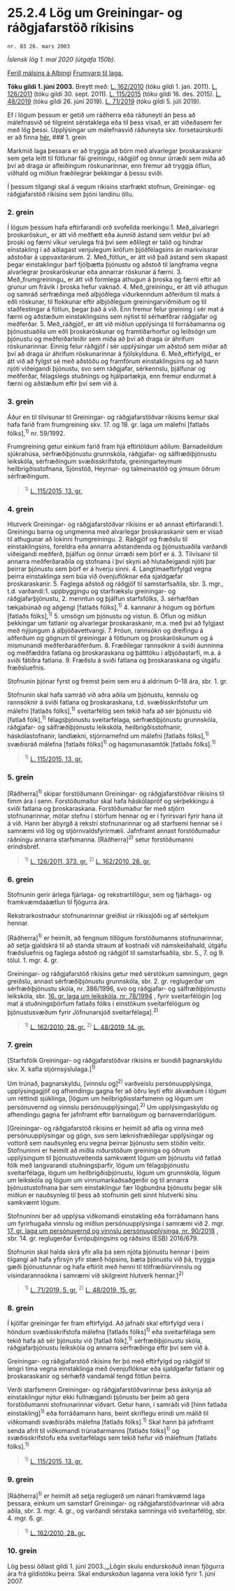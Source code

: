 # 25.2.4 Lög um Greiningar- og ráðgjafarstöð ríkisins

`nr. 83 26. mars 2003`

_Íslensk lög 1. maí 2020 (útgáfa 150b)._

[Ferill málsins á Alþingi](https://www.althingi.is/thingstorf/thingmalalistar-eftir-thingum/ferill/?ltg=128&mnr=538)
[Frumvarp til laga.](https://www.althingi.is/altext/128/s/0883.html)

**Tóku gildi 1. júní 2003.**
Breytt með:
[L. 162/2010](https://althingi.is/altext/stjt/2010.162.html) (tóku gildi 1. jan. 2011).
[L. 126/2011](https://althingi.is/altext/stjt/2011.126.html) (tóku gildi 30. sept. 2011).
[L. 115/2015](https://althingi.is/altext/stjt/2015.115.html) (tóku gildi 16. des. 2015).
[L. 48/2019](https://althingi.is/altext/stjt/2019.048.html) (tóku gildi 26. júní 2019).
[L. 71/2019](https://althingi.is/altext/stjt/2019.071.html) (tóku gildi 5. júlí 2019).

Ef í lögum þessum er getið um ráðherra eða ráðuneyti án þess að málefnasvið sé tilgreint sérstaklega eða til þess vísað, er átt viðeðasem fer með lög þessi. Upplýsingar um málefnasvið ráðuneyta skv. forsetaúrskurði er að finna [hér.](2018119.md) ### 1. grein

Markmið laga þessara er að tryggja að börn með alvarlegar þroskaraskanir sem geta leitt til fötlunar fái greiningu, ráðgjöf og önnur úrræði sem miða að því að draga úr afleiðingum röskunarinnar, enn fremur að tryggja öflun, viðhald og miðlun fræðilegrar þekkingar á þessu sviði.

Í þessum tilgangi skal á vegum ríkisins starfrækt stofnun, Greiningar- og ráðgjafarstöð ríkisins sem þjóni landinu öllu.

### 2. grein

Í lögum þessum hafa eftirfarandi orð svofellda merkingu:1. Með_alvarlegri þroskaröskun_ er átt við meðfætt eða áunnið ástand sem veldur því að þroski og færni víkur verulega frá því sem eðlilegt er talið og hindrar einstakling í að aðlagast venjulegum kröfum þjóðfélagsins án markvissrar aðstoðar á uppvaxtarárum.
2. Með_fötlun_ er átt við það ástand sem skapast þegar einstaklingur þarf fjölþætta þjónustu og aðstoð til langframa vegna alvarlegrar þroskaröskunar eða annarrar röskunar á færni.
3. Með_frumgreiningu_ er átt við formlega athugun á þroska og færni eftir að grunur um frávik í þroska hefur vaknað.
4. Með_greiningu_ er átt við athugun og samráð sérfræðinga með alþjóðlega viðurkenndum aðferðum til mats á eðli röskunar, til flokkunar eftir alþjóðlegum greiningarviðmiðum og til staðfestingar á fötlun, þegar það á við. Enn fremur felur greining í sér mat á færni og aðstæðum einstaklingsins sem nýtist til sérhæfðrar ráðgjafar og meðferðar.
5. Með_ráðgjöf_ er átt við miðlun upplýsinga til forráðamanna og þjónustuaðila um eðli þroskaröskunar og framtíðarhorfur og leiðsögn um þjónustu og meðferðarleiðir sem miða að því að draga úr áhrifum röskunarinnar. Einnig felur ráðgjöf í sér upplýsingar um aðstoð sem miðar að því að draga úr áhrifum röskunarinnar á fjölskylduna.
6. Með_eftirfylgd_ er átt við að fylgst sé með aðstöðu og framförum einstaklingsins og að hann njóti viðeigandi þjónustu, svo sem ráðgjafar, sérkennslu, þjálfunar og meðferðar, félagslegs stuðnings og hjálpartækja, enn fremur endurmat á færni og aðstæðum eftir því sem við á.

### 3. grein

Áður en til tilvísunar til Greiningar- og ráðgjafarstöðvar ríkisins kemur skal hafa farið fram frumgreining skv. 17. og 18. gr. laga um málefni [fatlaðs fólks],<sup>1)</sup> nr. 59/1992.

Frumgreining getur einkum farið fram hjá eftirtöldum aðilum: Barnadeildum sjúkrahúsa, sérfræðiþjónustu grunnskóla, ráðgjafar- og sálfræðiþjónustu leikskóla, sérfræðingum svæðisskrifstofa, greiningarteymum heilbrigðisstofnana, Sjónstöð, Heyrnar- og talmeinastöð og ýmsum öðrum sérfræðingum.

> <sup>1)</sup> [L. 115/2015, 13. gr.](https://althingi.is/altext/stjt/2015.115.html)

### 4. grein

Hlutverk Greiningar- og ráðgjafarstöðvar ríkisins er að annast eftirfarandi:1. Greiningu barna og ungmenna með alvarlegar þroskaraskanir sem er vísað til athugunar að lokinni frumgreiningu.
2. Ráðgjöf og fræðslu til einstaklingsins, foreldra eða annarra aðstandenda og þjónustuaðila varðandi viðeigandi meðferð, þjálfun og önnur úrræði sem þörf er á.
3. Tilvísanir til annarra meðferðaraðila og stofnana í því skyni að hlutaðeigandi njóti þar þeirrar þjónustu sem þörf er á hverju sinni.
4. Langtímaeftirfylgd vegna þeirra einstaklinga sem búa við óvenjuflóknar eða sjaldgæfar þroskaraskanir.
5. Faglega aðstoð og ráðgjöf til samstarfsaðila, sbr. 3. mgr., t.d. varðandi:1. uppbyggingu og starfrækslu greiningar- og ráðgjafarþjónustu,
2. menntun og þjálfun starfsfólks,
3. sérhæfðan tækjabúnað og aðgengi [fatlaðs fólks],<sup>1)</sup> 
4. kannanir á högum og þörfum [fatlaðs fólks],<sup>1)</sup> 
5. umsögn um þjónustu og vistun.
6. Öflun og miðlun þekkingar um fatlanir og alvarlegar þroskaraskanir, m.a. með því að fylgjast með nýjungum á alþjóðavettvangi.
7. Þróun, rannsókn og dreifingu á aðferðum og gögnum til greiningar á fötlunum og þroskaröskunum og á mismunandi meðferðaraðferðum.
8. Fræðilegar rannsóknir á sviði áunninna og meðfæddra fatlana og þroskaraskana og þátttöku í alþjóðastarfi, m.a. á sviði fátíðra fatlana.
9. Fræðslu á sviði fatlana og þroskaraskana og útgáfu fræðsluefnis.

Stofnunin þjónar fyrst og fremst þeim sem eru á aldrinum 0–18 ára, sbr. 1. gr.

Stofnunin skal hafa samráð við aðra aðila um þjónustu, kennslu og rannsóknir á sviði fatlana og þroskaraskana, t.d. svæðisskrifstofur um málefni [fatlaðs fólks],<sup>1)</sup> sveitarfélög sem tekið hafa að sér þjónustu við [fatlað fólk],<sup>1)</sup> félagsþjónustu sveitarfélaga, sérfræðiþjónustu grunnskóla, ráðgjafar- og sálfræðiþjónustu leikskóla, heilbrigðisstofnanir, háskólastofnanir, landlækni, stjórnarnefnd um málefni [fatlaðs fólks],<sup>1)</sup> svæðisráð málefna [fatlaðs fólks]<sup>1)</sup> og hagsmunasamtök [fatlaðs fólks].<sup>1)</sup> 

> <sup>1)</sup> [L. 115/2015, 13. gr.](https://althingi.is/altext/stjt/2015.115.html)

### 5. grein

[Ráðherra]<sup>1)</sup> skipar forstöðumann Greiningar- og ráðgjafarstöðvar ríkisins til fimm ára í senn. Forstöðumaður skal hafa háskólapróf og sérþekkingu á sviði fatlana og þroskaraskana. Forstöðumaður fer með stjórn stofnunarinnar, mótar stefnu í störfum hennar og er í fyrirsvari fyrir hana út á við. Hann ber ábyrgð á rekstri stofnunarinnar og að starfsemi hennar sé í samræmi við lög og stjórnvaldsfyrirmæli. Jafnframt annast forstöðumaður ráðningu annarra starfsmanna. [Ráðherra]<sup>2)</sup> setur forstöðumanni erindisbréf.

> <sup>1)</sup> [L. 126/2011, 373. gr.](https://althingi.is/altext/stjt/2011.126.html) <sup>2)</sup> [L. 162/2010, 28. gr.](https://althingi.is/altext/stjt/2010.162.html)

### 6. grein

Stofnunin gerir árlega fjárlaga- og rekstrartillögur, sem og fjárhags- og framkvæmdaáætlun til fjögurra ára.

Rekstrarkostnaður stofnunarinnar greiðist úr ríkissjóði og af sértekjum hennar.

[Ráðherra]<sup>1)</sup> er heimilt, að fengnum tillögum forstöðumanns stofnunarinnar, að setja gjaldskrá til að standa straum af kostnaði við námskeiðahald, útgáfu fræðsluefnis og faglega aðstoð og ráðgjöf til samstarfsaðila, sbr. 5., 7. og 9. tölul. 1. mgr. 4. gr.

Greiningar- og ráðgjafarstöð ríkisins getur með sérstökum samningum, gegn greiðslu, annast sérfræðiþjónustu grunnskóla, sbr. 2. gr. reglugerðar um sérfræðiþjónustu skóla, nr. 386/1996, svo og ráðgjafar- og sálfræðiþjónustu leikskóla, sbr. [16. gr. laga um leikskóla, nr. 78/1994](1994078.md) , fyrir sveitarfélögin [og mat á stuðningsþörfum fatlaðs fólks í einstökum sveitarfélögum og þjónustusvæðum fyrir Jöfnunarsjóð sveitarfélaga].<sup>2)</sup> 

> <sup>1)</sup> [L. 162/2010, 28. gr.](https://althingi.is/altext/stjt/2010.162.html) <sup>2)</sup> [L. 48/2019, 14. gr.](https://althingi.is/altext/stjt/2019.048.html)

### 7. grein

[Starfsfólk Greiningar- og ráðgjafarstöðvar ríkisins er bundið þagnarskyldu skv. X. kafla stjórnsýslulaga.]<sup>1)</sup> 

Um trúnað, þagnarskyldu, [vinnslu og]<sup>2)</sup> varðveislu persónuupplýsinga, upplýsingagjöf og afhendingu gagna fer að öðru leyti eftir ákvæðum í lögum um réttindi sjúklinga, [lögum um heilbrigðisstarfsmenn og lögum um persónuvernd og vinnslu persónuupplýsinga].<sup>2)</sup> Um upplýsingaskyldu og afhendingu gagna fer jafnframt eftir barnalögum og barnaverndarlögum.

[Greiningar- og ráðgjafarstöð ríkisins er heimilt að afla og vinna með persónuupplýsingar og gögn, svo sem læknisfræðilegar upplýsingar og vottorð sem nauðsynleg eru vegna þeirrar þjónustu sem stöðin veitir. Stofnuninni er heimilt að miðla niðurstöðum greininga og öðrum upplýsingum til þjónustuveitenda samkvæmt lögum um þjónustu við fatlað fólk með langvarandi stuðningsþarfir, lögum um félagsþjónustu sveitarfélaga, lögum um heilbrigðisþjónustu, lögum um grunnskóla, lögum um leikskóla og lögum um vinnumarkaðsaðgerðir og til annarra þjónustustofnana þar sem einstaklingur fær lögbundna þjónustu þegar slík miðlun er nauðsynleg til þess að stofnunin geti sinnt hlutverki sínu samkvæmt lögum.

Stofnuninni ber að upplýsa viðkomandi einstakling eða forráðamann hans um fyrirhugaða vinnslu og miðlun persónuupplýsinga í samræmi við 2. mgr. [17. gr. laga um persónuvernd og vinnslu persónuupplýsinga, nr. 90/2018](2018090.md#G17) , sbr. 14. gr. reglugerðar Evrópuþingsins og ráðsins (ESB) 2016/679.

Stofnunin skal halda skrá yfir alla þá sem njóta þjónustu hennar í þeim tilgangi að hafa yfirsýn yfir stærð hópsins, bæta þjónustu við þá, tryggja gæði þjónustunnar og hafa eftirlit með henni til tölfræðiúrvinnslu og vísindarannsókna í samræmi við skilgreint hlutverk hennar.]<sup>2)</sup> 

> <sup>1)</sup> [L. 71/2019, 5. gr.](https://althingi.is/altext/stjt/2019.071.html) <sup>2)</sup> [L. 48/2019, 15. gr.](https://althingi.is/altext/stjt/2019.048.html)

### 8. grein

Í kjölfar greiningar fer fram eftirfylgd. Að jafnaði skal eftirfylgd vera í höndum svæðisskrifstofa málefna [fatlaðs fólks]<sup>1)</sup> eða sveitarfélaga sem tekið hafa að sér þjónustu við [fatlað fólk],<sup>1)</sup> sérfræðiþjónustu skóla, ráðgjafarþjónustu leikskóla og annarra sérfræðinga eftir því sem við á.

Greiningar- og ráðgjafarstöð ríkisins fer þó með eftirfylgd og ráðgjöf til lengri tíma vegna einstaklinga með óvenjuflóknar eða sjaldgæfar fatlanir og þroskaraskanir og sérhæfð vandamál tengd fötlun þeirra.

Verði starfsmenn Greiningar- og ráðgjafarstöðvarinnar þess áskynja að einstaklingur nýtur ekki fullnægjandi þjónustu ber þeim að gera forstöðumanni stofnunarinnar viðvart. Getur hann, í samráði við [hinn fatlaða einstakling]<sup>1)</sup> eða forráðamann hans, beint skriflegu erindi um málið til viðkomandi svæðisráðs málefna [fatlaðs fólks].<sup>1)</sup> Skal hann þá jafnframt senda afrit til viðkomandi trúnaðarmanns [fatlaðs fólks]<sup>1)</sup> og svæðisskrifstofu eða sveitarfélags sem tekið hefur við málefnum [fatlaðs fólks].<sup>1)</sup> 

> <sup>1)</sup> [L. 115/2015, 13. gr.](https://althingi.is/altext/stjt/2015.115.html)

### 9. grein

[Ráðherra]<sup>1)</sup> er heimilt að setja reglugerð um nánari framkvæmd laga þessara, einkum um samstarf Greiningar- og ráðgjafarstöðvarinnar við aðra aðila, sbr. 3. mgr. 4. gr., og varðandi sérstaka samninga við sveitarfélög, sbr. 4. mgr. 6. gr.

> <sup>1)</sup> [L. 162/2010, 28. gr.](https://althingi.is/altext/stjt/2010.162.html)

### 10. grein

Lög þessi öðlast gildi 1. júní 2003.[…](https://www.althingi.is/lagasafn/leidbeiningar/)Lögin skulu endurskoðuð innan fjögurra ára frá gildistöku þeirra. Skal endurskoðun laganna vera lokið fyrir 1. júní 2007.
